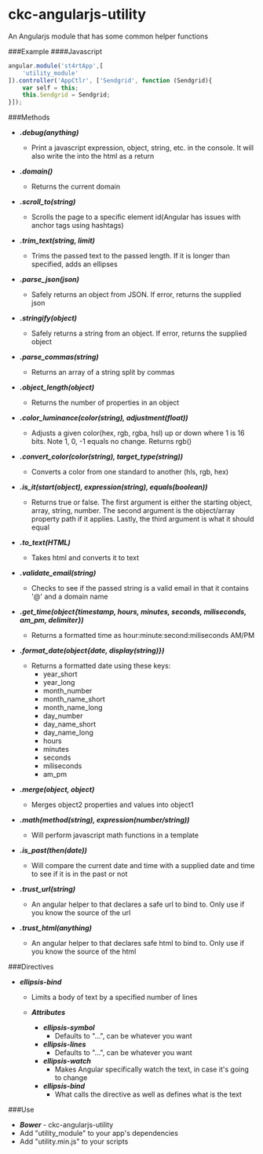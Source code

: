 # ckc-angularjs-utility
An Angularjs module that has some common helper functions

###Example
####Javascript
```javascript
angular.module('st4rtApp',[
	'utility_module'
]).controller('AppCtlr', ['Sendgrid', function (Sendgrid){
    var self = this;
	this.Sendgrid = Sendgrid;
}]);
```

###Methods
* ___.debug(anything)___
  * Print a javascript expression, object, string, etc. in the console. It will also write the into the html as a return

* ___.domain()___
  * Returns the current domain

* ___.scroll_to(string)___
  * Scrolls the page to a specific element id(Angular has issues with anchor tags using hashtags)

* ___.trim_text(string, limit)___
  * Trims the passed text to the passed length. If it is longer than specified, adds an ellipses

* ___.parse_json(json)___
  * Safely returns an object from JSON. If error, returns the supplied json

* ___.stringify(object)___
  * Safely returns a string from an object. If error, returns the supplied object

* ___.parse_commas(string)___
  * Returns an array of a string split by commas

* ___.object_length(object)___
  * Returns the number of properties in an object

* ___.color_luminance(color(string), adjustment(float))___
  * Adjusts a given color(hex, rgb, rgba, hsl) up or down where 1 is 16 bits. Note 1, 0, -1 equals no change. Returns rgb()

* ___.convert_color(color(string), target_type(string))___
  * Converts a color from one standard to another (hls, rgb, hex)

* ___.is_it(start(object), expression(string), equals(boolean))___
  * Returns true or false. The first argument is either the starting object, array, string, number. The second argument is the object/array property path if it applies. Lastly, the third argument is what it should equal

* ___.to_text(HTML)___
  * Takes html and converts it to text

* ___.validate_email(string)___
  * Checks to see if the passed string is a valid email in that it contains '@' and a domain name

* ___.get_time(object{timestamp, hours, minutes, seconds, miliseconds, am_pm, delimiter})___
  * Returns a formatted time as hour:minute:second:miliseconds AM/PM

* ___.format_date(object{date, display(string)})___
  * Returns a formatted date using these keys:
    * year_short
    * year_long
    * month_number
    * month_name_short
    * month_name_long
    * day_number
    * day_name_short
    * day_name_long
    * hours
    * minutes
    * seconds
    * miliseconds
    * am_pm
* ___.merge(object, object)___
  * Merges object2 properties and values into object1

* ___.math(method(string), expression(number/string))___
  * Will perform javascript math functions in a template

* ___.is_past(then(date))___
  * Will compare the current date and time with a supplied date and time to see if it is in the past or not

* ___.trust_url(string)___
  * An angular helper to that declares a safe url to bind to. Only use if you know the source of the url

* ___.trust_html(anything)___
  * An angular helper to that declares safe html to bind to. Only use if you know the source of the html

###Directives
* ___ellipsis-bind___
  * Limits a body of text by a specified number of lines

  * ___Attributes___
    * ___ellipsis-symbol___
      * Defaults to "...", can be whatever you want
    * ___ellipsis-lines___
      * Defaults to "...", can be whatever you want
    * ___ellipsis-watch___
      * Makes Angular specifically watch the text, in case it's going to change
    * ___ellipsis-bind___
      * What calls the directive as well as defines what is the text


###Use
* ___Bower___ - ckc-angularjs-utility
* Add "utility_module" to your app's dependencies
* Add "utility.min.js" to your scripts
